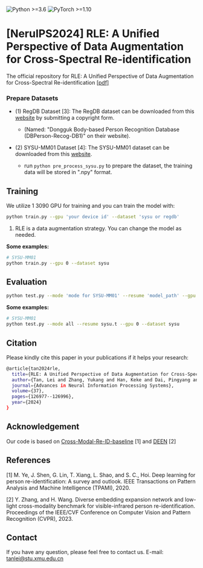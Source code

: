 ![Python >=3.6](https://img.shields.io/badge/Python->=3.6-yellow.svg)
![PyTorch >=1.10](https://img.shields.io/badge/PyTorch->=1.10-blue.svg)

# [NeruIPS2024] RLE: A Unified Perspective of Data Augmentation for Cross-Spectral Re-identification
The official repository for RLE: A Unified Perspective of Data Augmentation for Cross-Spectral Re-identification [[pdf]](https://arxiv.org/pdf/2411.01225)

### Prepare Datasets

- (1) RegDB Dataset [3]: The RegDB dataset can be downloaded from this [website](http://dm.dongguk.edu/link.html) by submitting a copyright form.

    - (Named: "Dongguk Body-based Person Recognition Database (DBPerson-Recog-DB1)" on their website). 
  
- (2) SYSU-MM01 Dataset [4]: The SYSU-MM01 dataset can be downloaded from this [website](http://isee.sysu.edu.cn/project/RGBIRReID.htm).

   - run `python pre_process_sysu.py` to prepare the dataset, the training data will be stored in ".npy" format.

## Training

We utilize 1 3090 GPU for training and you can train the model with:

```bash
python train.py --gpu 'your device id' --dataset 'sysu or regdb'
```

1. RLE is a data augmentation strategy. You can change the model as needed.

**Some examples:**
```bash
# SYSU-MM01
python train.py --gpu 0 --dataset sysu
```

## Evaluation
```bash
python test.py --mode 'mode for SYSU-MM01' --resume 'model_path' --gpu 'your device id' --dataset 'sysu or regdb'
```

**Some examples:**
```bash
# SYSU-MM01
python test.py --mode all --resume sysu.t --gpu 0 --dataset sysu
```


## Citation
Please kindly cite this paper in your publications if it helps your research:
```bash
@article{tan2024rle,
  title={RLE: A Unified Perspective of Data Augmentation for Cross-Spectral Re-Identification},
  author={Tan, Lei and Zhang, Yukang and Han, Keke and Dai, Pingyang and Zhang, Yan and WU, YONGJIAN and Ji, Rongrong},
  journal={Advances in Neural Information Processing Systems},
  volume={37},
  pages={126977--126996},
  year={2024}
}
```
## Acknowledgement
Our code is based on [Cross-Modal-Re-ID-baseline](https://github.com/mangye16/Cross-Modal-Re-ID-baseline) [1] and [DEEN](https://github.com/ZYK100/LLCM) [2]

## References
[1] M. Ye, J. Shen, G. Lin, T. Xiang, L. Shao, and S. C., Hoi. Deep learning for person re-identification: A survey and outlook. IEEE Transactions on Pattern Analysis and Machine Intelligence (TPAMI), 2020.

[2] Y. Zhang, and H. Wang. Diverse embedding expansion network and low-light cross-modality benchmark for visible-infrared person re-identification. Proceedings of the IEEE/CVF Conference on Computer Vision and Pattern Recognition (CVPR), 2023.

## Contact

If you have any question, please feel free to contact us. E-mail: [tanlei@stu.xmu.edu.cn](mailto:tanlei@stu.xmu.edu.cn)
